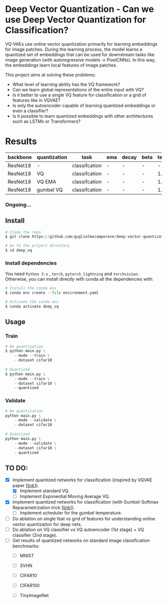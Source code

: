# Deep Vector Quantization - Can we use Deep Vector Quantization for Classification?

VQ-VAEs use online vector quantization primarily for learning embeddings for image patches. During the learning process, the model learns a quantized set of embeddings that can be used for downstream tasks like image generation (with autoregressive models -> PixelCNNs). In this way, the embeddings learn local features of image patches. 

This project aims at solving these problems:
* What level of learning ability has the VQ framework?
* Can we learn global representations of the entire input with VQ?
* Is it better to use a single VQ feature for classification or a grid of features like in VQVAE?
* Is only the autoencoder capable of learning quantized embeddings or even a classifier?
* Is it possible to learn quantized embeddings with other architectures such as LSTMs or Transformers?

# Results

| backbone | quantization | task | ema | decay | beta | temp | accuracy |  
| -------- | ------------ | ---- | --- | ----- | ---- | ---- | -------- |
| ResNet18 | - | classifcation   | -   | -     | -    | -    | |
| ResNet18 | VQ    | classifcation | - | -     | -    | 1.0  | |
| ResNet18 | VQ EMA    | classifcation | - | - | -    | 1.0  | |
| ResNet18 | gumbel VQ    | classifcation | - | - | - | 1.0  | |

### Ongoing...
 
  ## Install
```python
# Clone the repo
$ git clone https://github.com/guglielmocamporese/deep-vector-quantization.git deep_vq

# Go to the project directory
$ cd deep_vq
```

### Install dependencies
You need `Python 3.x` , `torch`, `pytorch_lightning` and `torchvision`.  Otherwise, you can install directly with conda all the dependencies with:
```python
# Install the conda env
$ conda env create --file environment.yaml

# Activate the conda env
$ conda activate deep_vq
```

  ## Usage
  ### Train

```python
# No quantization
$ python main.py \
    --mode --train \
    --dataset cifar10
  
# Quantized
$ python main.py \
    --mode --train \
    --dataset cifar10 \
    --quantized
```

  ### Validate
```python
# No quantization
python main.py \
    --mode --validate \
    --dataset cifar10
  
# Quantized
python main.py \
    --mode --validate \
    --dataset cifar10 \
    --quantized
```

## TO DO:

* [x] Implement quantized networks for classification (inspired by VQVAE paper [[link](https://arxiv.org/abs/1711.00937)]).
  * [x] Implement standard VQ.
  * [ ] Implement Exponential Moving Average VQ.
* [x] Implement quantized networks for classification (with Gumbel-Softmax Reparametrization trick [[link](https://arxiv.org/pdf/1611.01144.pdf])]).
  * [ ] Implement scheduler for the gumbel temperature.
* [ ] Do ablation on single feat vs grid of features for understanding online vector quantization for deep nets.
* [ ] Do ablation on VQ classifier vs VQ autoencoder (1st stage) + VQ classifier (2nd stage).
* [ ] Get results of quantized networks on standard image classification benchmarks:
  * [ ] MNIST
  * [ ] SVHN
  * [ ] CIFAR10
  * [ ] CIFAR100
  * [ ] TinyImageNet

